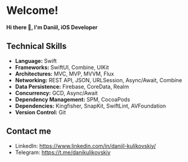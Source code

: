 # Welcome!
**Hi there 👋, I'm Daniil, iOS Developer**  

## **Technical Skills**
- **Language:** Swift
- **Frameworks:** SwiftUI, Combine, UIKit
- **Architectures:** MVC, MVP, MVVM, Flux 
- **Networking:** REST API, JSON, URLSession, Async/Await, Combine
- **Data Persistence:** Firebase, CoreData, Realm
- **Concurrency:** GCD, Async/Await
- **Dependency Management:** SPM, CocoaPods   
- **Dependencies:** Kingfisher, SnapKit, SwiftLint, AVFoundation  
- **Version Control:** Git   

## Contact me

- LinkedIn: https://www.linkedin.com/in/daniil-kulikovskiy/
- Telegram: https://t.me/danikulikovskiy
